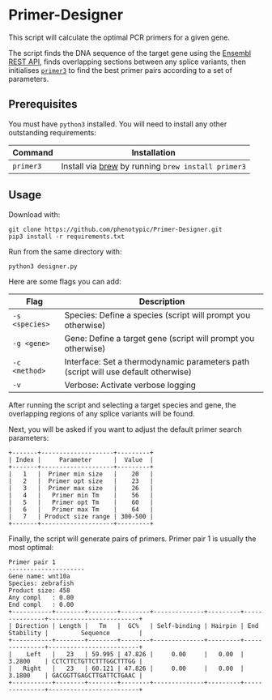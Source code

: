 # Primer-Designer

This script will calculate the optimal PCR primers for a given gene.

The script finds the DNA sequence of the target gene using the [Ensembl REST API](https://rest.ensembl.org), finds overlapping sections between any splice variants, then initialises [`primer3`](https://github.com/primer3-org/primer3) to find the best primer pairs according to a set of parameters.

## Prerequisites

You must have `python3` installed. You will need to install any other outstanding requirements:

| Command | Installation |
| --- | --- |
| `primer3` | Install via [brew](https://brew.sh) by running `brew install primer3` |

## Usage

Download with:
```
git clone https://github.com/phenotypic/Primer-Designer.git
pip3 install -r requirements.txt
```

Run from the same directory with:
```
python3 designer.py
```

Here are some flags you can add:

| Flag | Description |
| --- | --- |
| `-s <species>` | Species: Define a species (script will prompt you otherwise) |
| `-g <gene>` | Gene: Define a target gene (script will prompt you otherwise) |
| `-c <method>` | Interface: Set a thermodynamic parameters path (script will use default otherwise) |
| `-v` | Verbose: Activate verbose logging |

After running the script and selecting a target species and gene, the overlapping regions of any splice variants will be found.

Next, you will be asked if you want to adjust the default primer search parameters:

```
+-------+--------------------+---------+
| Index |     Parameter      |  Value  |
+-------+--------------------+---------+
|   1   |  Primer min size   |    20   |
|   2   |  Primer opt size   |    23   |
|   3   |  Primer max size   |    26   |
|   4   |   Primer min Tm    |    56   |
|   5   |   Primer opt Tm    |    60   |
|   6   |   Primer max Tm    |    64   |
|   7   | Product size range | 300-500 |
+-------+--------------------+---------+
```

Finally, the script will generate pairs of primers. Primer pair 1 is usually the most optimal:

```
Primer pair 1
---------------------
Gene name: wnt10a
Species: zebrafish
Product size: 458
Any compl   : 0.00
End compl   : 0.00
+-----------+--------+--------+--------+--------------+---------+---------------+-------------------------+
| Direction | Length |   Tm   |  GC%   | Self-binding | Hairpin | End Stability |         Sequence        |
+-----------+--------+--------+--------+--------------+---------+---------------+-------------------------+
|    Left   |   23   | 59.995 | 47.826 |     0.00     |   0.00  |     3.2800    | CCTCTTCTGTTCTTTGGCTTTGG |
|   Right   |   23   | 60.121 | 47.826 |     0.00     |   0.00  |     3.1800    | GACGGTTGAGCTTGATTCTGAAC |
+-----------+--------+--------+--------+--------------+---------+---------------+-------------------------+
```
